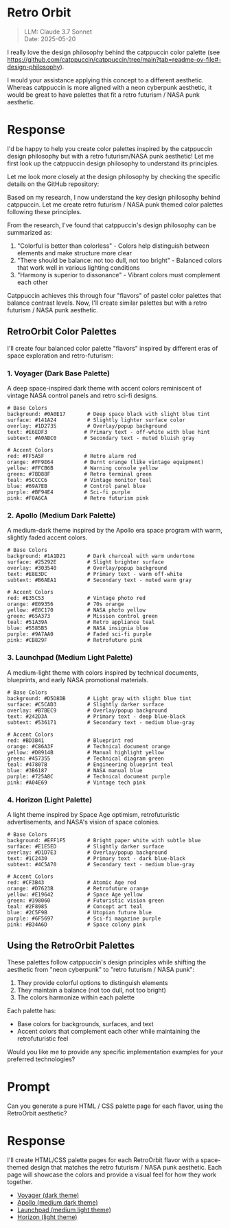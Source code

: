 # Retro Orbit

> LLM: Claude 3.7 Sonnet\
> Date: 2025-05-20

I really love the design philosophy behind the catppuccin color palette (see https://github.com/catppuccin/catppuccin/tree/main?tab=readme-ov-file#-design-philosophy).

I would your assistance applying this concept to a different aesthetic. Whereas catppuccin is more aligned with a neon cyberpunk aesthetic, it would be great to have palettes that fit a retro futurism / NASA punk aesthetic.

# Response

I'd be happy to help you create color palettes inspired by the catppuccin design philosophy but with a retro futurism/NASA punk aesthetic! Let me first look up the catppuccin design philosophy to understand its principles.

Let me look more closely at the design philosophy by checking the specific details on the GitHub repository:

Based on my research, I now understand the key design philosophy behind catppuccin. Let me create retro futurism / NASA punk themed color palettes following these principles.

From the research, I've found that catppuccin's design philosophy can be summarized as:

1. "Colorful is better than colorless" - Colors help distinguish between elements and make structure more clear
2. "There should be balance: not too dull, not too bright" - Balanced colors that work well in various lighting conditions
3. "Harmony is superior to dissonance" - Vibrant colors must complement each other

Catppuccin achieves this through four "flavors" of pastel color palettes that balance contrast levels. Now, I'll create similar palettes but with a retro futurism / NASA punk aesthetic.

## RetroOrbit Color Palettes

I'll create four balanced color palette "flavors" inspired by different eras of space exploration and retro-futurism:

### 1. Voyager (Dark Base Palette)

A deep space-inspired dark theme with accent colors reminiscent of vintage NASA control panels and retro sci-fi designs.

```
# Base Colors
background: #0A0E17       # Deep space black with slight blue tint
surface: #141A24          # Slightly lighter surface color
overlay: #1D2735          # Overlay/popup background
text: #E6EDF3            # Primary text - off-white with blue hint
subtext: #A0ABC0         # Secondary text - muted bluish gray

# Accent Colors
red: #FF5A5F             # Retro alarm red
orange: #FF9E64          # Burnt orange (like vintage equipment)
yellow: #FFCB6B          # Warning console yellow
green: #7BD88F           # Retro terminal green
teal: #5CCCC6            # Vintage monitor teal
blue: #69A7EB            # Control panel blue
purple: #BF94E4          # Sci-fi purple
pink: #F0A6CA            # Retro futurism pink
```

### 2. Apollo (Medium Dark Palette)

A medium-dark theme inspired by the Apollo era space program with warm, slightly faded accent colors.

```
# Base Colors
background: #1A1D21       # Dark charcoal with warm undertone
surface: #25292E          # Slight brighter surface
overlay: #303540          # Overlay/popup background
text: #E8E3DC             # Primary text - warm off-white
subtext: #B6AEA1          # Secondary text - muted warm gray

# Accent Colors
red: #E35C53              # Vintage photo red
orange: #E09356           # 70s orange
yellow: #E8C170           # NASA photo yellow
green: #65A373            # Mission control green
teal: #51A39A             # Retro appliance teal
blue: #5585B5             # NASA insignia blue
purple: #9A7AA0           # Faded sci-fi purple
pink: #CB829F             # Retrofuture pink
```

### 3. Launchpad (Medium Light Palette)

A medium-light theme with colors inspired by technical documents, blueprints, and early NASA promotional materials.

```
# Base Colors
background: #D5D8DB       # Light gray with slight blue tint
surface: #C5CAD3          # Slightly darker surface
overlay: #B7BEC9          # Overlay/popup background
text: #242D3A             # Primary text - deep blue-black
subtext: #536171          # Secondary text - medium blue-gray

# Accent Colors
red: #BD3B41              # Blueprint red
orange: #C86A3F           # Technical document orange
yellow: #D8914B           # Manual highlight yellow
green: #457355            # Technical diagram green
teal: #47807B             # Engineering blueprint teal
blue: #3B6187             # NASA manual blue
purple: #725A8C           # Technical document purple
pink: #A04E69             # Vintage tech pink
```

### 4. Horizon (Light Palette)

A light theme inspired by Space Age optimism, retrofuturistic advertisements, and NASA's vision of space colonies.

```
# Base Colors
background: #EFF1F5       # Bright paper white with subtle blue
surface: #E1E5ED          # Slightly darker surface
overlay: #D1D7E3          # Overlay/popup background
text: #1C2430             # Primary text - dark blue-black
subtext: #4C5A70          # Secondary text - medium blue-gray

# Accent Colors
red: #CF3B43              # Atomic Age red
orange: #D7623B           # Retrofuture orange
yellow: #E19642           # Space Age yellow
green: #398060            # Futuristic vision green
teal: #2F8985             # Concept art teal
blue: #2C5F9B             # Utopian future blue
purple: #6F5697           # Sci-fi magazine purple
pink: #B34A6D             # Space colony pink
```

## Using the RetroOrbit Palettes

These palettes follow catppuccin's design principles while shifting the aesthetic from "neon cyberpunk" to "retro futurism / NASA punk":

1. They provide colorful options to distinguish elements
2. They maintain a balance (not too dull, not too bright)
3. The colors harmonize within each palette

Each palette has:

- Base colors for backgrounds, surfaces, and text
- Accent colors that complement each other while maintaining the retrofuturistic feel

Would you like me to provide any specific implementation examples for your preferred technologies?

# Prompt

Can you generate a pure HTML / CSS palette page for each flavor, using the RetroOrbit aesthetic?

# Response

I'll create HTML/CSS palette pages for each RetroOrbit flavor with a space-themed design that matches the retro futurism / NASA punk aesthetic. Each page will showcase the colors and provide a visual feel for how they work together.

- [Voyager (dark theme)](./voyager.html)
- [Apollo (medium dark theme)](./apollo.html)
- [Launchpad (medium light theme)](./launchpad.html)
- [Horizon (light theme)](./horizon.html)
